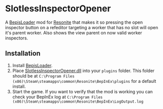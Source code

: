 # SlotlessInspectorOpener

A [BepisLoader](https://github.com/ResoniteModding/BepisLoader) mod for [Resonite](https://resonite.com/) that makes it so pressing the open inspector button on a refeditor targeting a worker that has no slot will open it's parent worker. Also shows the view parent on now valid worker inspectors.

## Installation
1. Install [BepisLoader](https://github.com/ResoniteModding/BepisLoader).
1. Place [SlotlessInspectorOpener.dll](https://github.com/eia485/NeosSlotlessInspectorOpener/releases/latest/download/SlotlessInspectorOpener.dll) into your `plugins` folder. This folder should be at `C:\Program Files (x86)\Steam\steamapps\common\Resonite\BepInEx\plugins` for a default install.
1. Start the game. If you want to verify that the mod is working you can check your BepInEx log at `C:\Program Files (x86)\Steam\steamapps\common\Resonite\BepInEx\LogOutput.log`